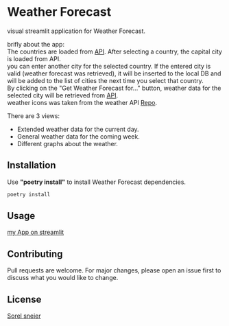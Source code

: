 # Weather Forecast

visual streamlit application for Weather Forecast.<p>
brifly about the app:<br>
The countries are loaded from [API](https://documenter.getpostman.com/view/1134062/T1LJjU52). After selecting a country, the capital city is loaded from API. 
<br>you can enter another city for the selected country. If the entered city is valid (weather forecast was retrieved), 
it will be inserted to the local DB and will be added to the list of cities the next time you select that country.
<br>By clicking on the "Get Weather Forecast for..." button,  weather data for the selected city will be retrieved from [API](https://www.visualcrossing.com/weather-api).
<br>weather icons was taken from the weather API [Repo](https://github.com/visualcrossing/WeatherIcons).
<p>There are 3 views:
<ul>
<li>Extended weather data for the current day.</li>
<li>General weather data for the coming week.</li>
<li>Different graphs about the weather.</li>
</ul>

## Installation

Use <b>"poetry install"</b> to install Weather Forecast dependencies.

```bash
poetry install
```

## Usage
[my App on streamlit](https://weather-jsbjg4hew5nzw4op7pjvby.streamlit.app/)


## Contributing

Pull requests are welcome. For major changes, please open an issue first
to discuss what you would like to change.

## License

[Sorel sneier](https://github.com/sorelsh)